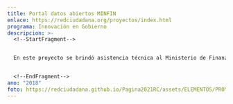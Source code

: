 ```yaml
---
title: Portal datos abiertos MINFIN
enlace: https://redciudadana.org/proyectos/index.html
programa: Innovación en Gobierno
descripcion: >-
  <!--StartFragment-->


  En este proyecto se brindó asistencia técnica al Ministerio de Finanzas Públicas para desarrollar y lanzar su portal de datos abiertos. Este proyecto trae consigo un acompañamiento en las fases posteriores, de creación y fomento del ecosistema de datos abiertos.


  <!--EndFragment-->
ano: "2018"
foto: https://redciudadana.github.io/Pagina2021RC/assets/ELEMENTOS/PROYECTOS/26_Portal%20datos%20abiertos%20MINFIN.jpg
---
```

